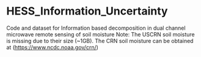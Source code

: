 # HESS_Information_Uncertainty
Code and dataset for Information based decomposition in dual channel microwave remote sensing of soil moisture 
Note: The USCRN soil moisture is missing due to their size (~1GB). The CRN soil moisture can be obtained at (https://www.ncdc.noaa.gov/crn/)
